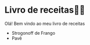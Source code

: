# Livro de receitas:woman_cook:

Olá! Bem vindo ao meu livro de receitas

-  Strogonoff de Frango
-  Pavê
